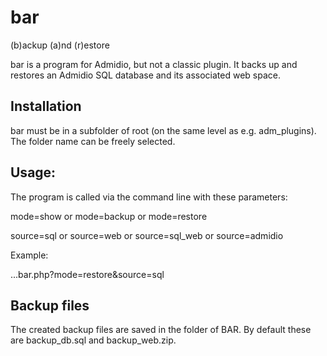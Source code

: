 # bar

(b)ackup (a)nd (r)estore

bar is a program for Admidio, but not a classic plugin. It backs up and restores an Admidio SQL database and its associated web space.

## Installation

bar must be in a subfolder of root (on the same level as e.g. adm_plugins). The folder name can be freely selected.

## Usage:

The program is called via the command line with these parameters:

mode=show or mode=backup or mode=restore

source=sql or source=web or source=sql_web or source=admidio

Example:

...bar.php?mode=restore&source=sql

## Backup files

The created backup files are saved in the folder of BAR.
By default these are backup_db.sql and backup_web.zip.

